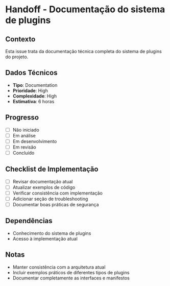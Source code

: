 # Handoff - Documentação do sistema de plugins

## Contexto

Esta issue trata da documentação técnica completa do sistema de plugins do projeto.

## Dados Técnicos

- **Tipo**: Documentation
- **Prioridade**: High
- **Complexidade**: High
- **Estimativa**: 6 horas

## Progresso

- [ ] Não iniciado
- [ ] Em análise
- [ ] Em desenvolvimento
- [ ] Em revisão
- [ ] Concluído

## Checklist de Implementação

- [ ] Revisar documentação atual
- [ ] Atualizar exemplos de código
- [ ] Verificar consistência com implementação
- [ ] Adicionar seção de troubleshooting
- [ ] Documentar boas práticas de segurança

## Dependências

- Conhecimento do sistema de plugins
- Acesso à implementação atual

## Notas

- Manter consistência com a arquitetura atual
- Incluir exemplos práticos de diferentes tipos de plugins
- Documentar completamente as interfaces e manifestos
